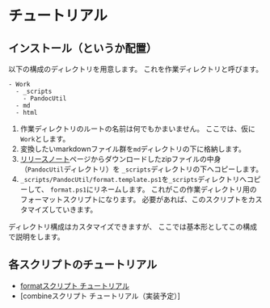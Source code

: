 # チュートリアル

## インストール（というか配置）

以下の構成のディレクトリを用意します。
これを作業ディレクトリと呼びます。

```
- Work
  - _scripts
    - PandocUtil
  - md
  - html
```

1. 作業ディレクトリのルートの名前は何でもかまいません。
   ここでは、仮に`Work`とします。
1. 変換したいmarkdownファイル群を`md`ディレクトリの下に格納します。
1. [リリースノート](../Releases/README.ja.md)ページからダウンロードしたzipファイルの中身（`PandocUtil`ディレクトリ）を
   `_scripts`ディレクトリの下へコピーします。
1. `_scripts/PandocUtil/format.template.ps1`を`_scripts`ディレクトリへコピーして、
   `format.ps1`にリネームします。
   これがこの作業ディレクトリ用のフォーマットスクリプトになります。
   必要があれば、このスクリプトをカスタマイズしていきます。

ディレクトリ構成はカスタマイズできますが、
ここでは基本形としてこの構成で説明をします。


## 各スクリプトのチュートリアル

* [formatスクリプト チュートリアル](Tutorial_format.ja.md)
* [combineスクリプト チュートリアル（実装予定）]

